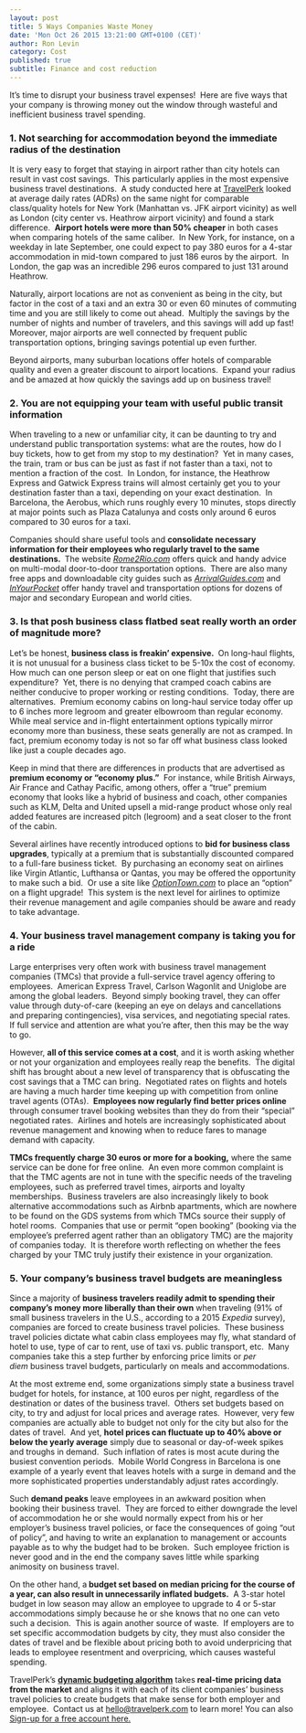```yaml
---
layout: post
title: 5 Ways Companies Waste Money
date: 'Mon Oct 26 2015 13:21:00 GMT+0100 (CET)'
author: Ron Levin
category: Cost
published: true
subtitle: Finance and cost reduction
---
```


It’s time to disrupt your business travel expenses!  Here are five ways that your company is throwing money out the window through wasteful and inefficient business travel spending.

### 1. Not searching for accommodation beyond the immediate radius of the destination
It is very easy to forget that staying in airport rather than city hotels can result in vast cost savings.  This particularly applies in the most expensive business travel destinations.  A study conducted here at <a href="http://www.TravelPerk.com" target="_blank">TravelPerk</a> looked at average daily rates (ADRs) on the same night for comparable class/quality hotels for New York (Manhattan vs. JFK airport vicinity) as well as London (city center vs. Heathrow airport vicinity) and found a stark difference.  <strong>Airport hotels were more than 50% cheaper</strong> in both cases when comparing hotels of the same caliber.  In New York, for instance, on a weekday in late September, one could expect to pay 380 euros for a 4-star accommodation in mid-town compared to just 186 euros by the airport.  In London, the gap was an incredible 296 euros compared to just 131 around Heathrow.

Naturally, airport locations are not as convenient as being in the city, but factor in the cost of a taxi and an extra 30 or even 60 minutes of commuting time and you are still likely to come out ahead.  Multiply the savings by the number of nights and number of travelers, and this savings will add up fast!  Moreover, major airports are well connected by frequent public transportation options, bringing savings potential up even further.

Beyond airports, many suburban locations offer hotels of comparable quality and even a greater discount to airport locations.  Expand your radius and be amazed at how quickly the savings add up on business travel!

### 2. You are not equipping your team with useful public transit information
When traveling to a new or unfamiliar city, it can be daunting to try and understand public transportation systems: what are the routes, how do I buy tickets, how to get from my stop to my destination?  Yet in many cases, the train, tram or bus can be just as fast if not faster than a taxi, not to mention a fraction of the cost.  In London, for instance, the Heathrow Express and Gatwick Express trains will almost certainly get you to your destination faster than a taxi, depending on your exact destination.  In Barcelona, the Aerobus, which runs roughly every 10 minutes, stops directly at major points such as Plaza Catalunya and costs only around 6 euros compared to 30 euros for a taxi.

Companies should share useful tools and <strong>consolidate necessary information for their employees who regularly travel to the same destinations. </strong> The website <em><a href="http://Rome2Rio.com" target="_blank">Rome2Rio.com</a></em> offers quick and handy advice on multi-modal door-to-door transportation options.  There are also many free apps and downloadable city guides such as <em><a href="http://ArrivalGuides.com" target="_blank">ArrivalGuides.com</a></em> and <em><a href="http://www.inyourpocket.com" target="_blank">InYourPocket</a></em> offer handy travel and transportation options for dozens of major and secondary European and world cities.

### 3. Is that posh business class flatbed seat really worth an order of magnitude more?
Let’s be honest, <strong>business class is freakin’ expensive. </strong> On long-haul flights, it is not unusual for a business class ticket to be 5-10x the cost of economy.  How much can one person sleep or eat on one flight that justifies such expenditure?  Yet, there is no denying that cramped coach cabins are neither conducive to proper working or resting conditions.  Today, there are alternatives.  Premium economy cabins on long-haul service today offer up to 6 inches more legroom and greater elbowroom than regular economy.  While meal service and in-flight entertainment options typically mirror economy more than business, these seats generally are not as cramped. In fact, premium economy today is not so far off what business class looked like just a couple decades ago.

Keep in mind that there are differences in products that are advertised as <strong>premium economy or “economy plus.”</strong>  For instance, while British Airways, Air France and Cathay Pacific, among others, offer a “true” premium economy that looks like a hybrid of business and coach, other companies such as KLM, Delta and United upsell a mid-range product whose only real added features are increased pitch (legroom) and a seat closer to the front of the cabin.

Several airlines have recently introduced options to <strong>bid for business class upgrades</strong>, typically at a premium that is substantially discounted compared to a full-fare business ticket.  By purchasing an economy seat on airlines like Virgin Atlantic, Lufthansa or Qantas, you may be offered the opportunity to make such a bid.  Or use a site like <em><a href="http://OptionTown.com" target="_blank">OptionTown.com</a></em> to place an “option” on a flight upgrade!  This system is the next level for airlines to optimize their revenue management and agile companies should be aware and ready to take advantage.

### 4. Your business travel management company is taking you for a ride
Large enterprises very often work with business travel management companies (TMCs) that provide a full-service travel agency offering to employees.  American Express Travel, Carlson Wagonlit and Uniglobe are among the global leaders.  Beyond simply booking travel, they can offer value through duty-of-care (keeping an eye on delays and cancellations and preparing contingencies), visa services, and negotiating special rates.  If full service and attention are what you’re after, then this may be the way to go.

However, <strong>all of this service comes at a cost</strong>, and it is worth asking whether or not your organization and employees really reap the benefits.  The digital shift has brought about a new level of transparency that is obfuscating the cost savings that a TMC can bring.  Negotiated rates on flights and hotels are having a much harder time keeping up with competition from online travel agents (OTAs).  <strong>Employees now regularly find better prices online</strong> through consumer travel booking websites than they do from their “special” negotiated rates.  Airlines and hotels are increasingly sophisticated about revenue management and knowing when to reduce fares to manage demand with capacity.

<strong>TMCs frequently charge 30 euros or more for a booking,</strong> where the same service can be done for free online.  An even more common complaint is that the TMC agents are not in tune with the specific needs of the traveling employees, such as preferred travel times, airports and loyalty memberships.  Business travelers are also increasingly likely to book alternative accommodations such as Airbnb apartments, which are nowhere to be found on the GDS systems from which TMCs source their supply of hotel rooms.  Companies that use or permit “open booking” (booking via the employee’s preferred agent rather than an obligatory TMC) are the majority of companies today.  It is therefore worth reflecting on whether the fees charged by your TMC truly justify their existence in your organization.

### 5. Your company’s business travel budgets are meaningless
Since a majority of <strong>business travelers readily admit to spending their company’s money more liberally than their own</strong> when traveling (91% of small business travelers in the U.S., according to a 2015 <em>Expedia</em> survey), companies are forced to create business travel policies.  These business travel policies dictate what cabin class employees may fly, what standard of hotel to use, type of car to rent, use of taxi vs. public transport, etc.  Many companies take this a step further by enforcing price limits or <em>per diem</em> business travel budgets, particularly on meals and accommodations.

At the most extreme end, some organizations simply state a business travel budget for hotels, for instance, at 100 euros per night, regardless of the destination or dates of the business travel.  Others set budgets based on city, to try and adjust for local prices and average rates.  However, very few companies are actually able to budget not only for the city but also for the dates of travel.  And yet, <strong>hotel prices can fluctuate up to 40% above or below the yearly average</strong> simply due to seasonal or day-of-week spikes and troughs in demand.  Such inflation of rates is most acute during the busiest convention periods.  Mobile World Congress in Barcelona is one example of a yearly event that leaves hotels with a surge in demand and the more sophisticated properties understandably adjust rates accordingly.

Such <strong>demand peaks</strong> leave employees in an awkward position when booking their business travel.  They are forced to either downgrade the level of accommodation he or she would normally expect from his or her employer’s business travel policies, or face the consequences of going “out of policy”, and having to write an explanation to management or accounts payable as to why the budget had to be broken.  Such employee friction is never good and in the end the company saves little while sparking animosity on business travel.

On the other hand, a<strong> budget set based on median pricing for the course of a year, can also result in unnecessarily inflated budgets.</strong>  A 3-star hotel budget in low season may allow an employee to upgrade to 4 or 5-star accommodations simply because he or she knows that no one can veto such a decision.  This is again another source of waste.  If employers are to set specific accommodation budgets by city, they must also consider the dates of travel and be flexible about pricing both to avoid underpricing that leads to employee resentment and overpricing, which causes wasteful spending.

TravelPerk’s <strong><a href="/#budget" target="_blank">dynamic budgeting algorithm</a></strong> takes<strong> real-time pricing data from the market</strong> and aligns it with each of its client companies’ business travel policies to create budgets that make sense for both employer and employee.  Contact us at <a href="mailto:hello@travelperk.com">hello@travelperk.com</a> to learn more! You can also <a href="http://www.travelperk.com/" target="_blank">Sign-up for a free account here.</a>
